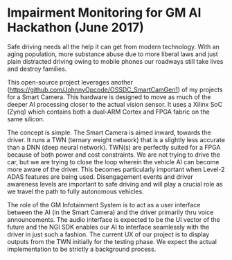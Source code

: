 # Impairment Monitoring for GM AI Hackathon (June 2017)

Safe driving needs all the help it can get from modern technology. With an aging population, more substance abuse due to more liberal laws and just plain distracted driving owing to mobile phones our roadways still take lives and destroy families.

This open-source project leverages another (https://github.com/JohnnyOpcode/OSSDC_SmartCamGen1) of my projects for a Smart Camera. This hardware is designed to move as much of the deeper AI processing closer to the actual vision sensor. It uses a Xilinx SoC (Zynq) which contains both a dual-ARM Cortex and FPGA fabric on the same silicon.

The concept is simple. The Smart Camera is aimed inward, towards the driver. It runs a TWN (ternary weight network) that is a slightly less accurate than a DNN (deep neural network). TWN(s) are perfectly suited for a FPGA because of both power and cost constraints. We are not trying to drive the car, but we are trying to close the loop wherein the vehicle AI can become more aware of the driver. This becomes particularly important when Level-2 ADAS features are being used. Disengagement events and driver awareness levels are important to safe driving and will play a crucial role as we travel the path to fully autonomous vehicles.

The role of the GM Infotainment System is to act as a user interface between the AI (in the Smart Camera) and the driver primarily thru voice announcements. The audio interface is expected to be the UI vector of the future and the NGI SDK enables our AI to interface seamlessly with the driver in just such a fashion. The current UX of our project is to display outputs from the TWN initially for the testing phase. We expect the actual implementation to be strictly a background process.